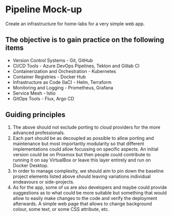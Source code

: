 # Pipeline Mock-up

Create an infrastructure for home-labs for a very simple web app.

## The objective is to gain practice on the following items

- Version Control Systems - Git, GitHub
- CI/CD Tools - Azure DevOps Pipelines, Tekton and Gitlab CI
- Containerization and Orchestration - Kubernetes
- Container Registries - Docker Hub
- Infrastructure as Code (IaC) - Helm, Terraform
- Monitoring and Logging - Prometheus, Grafana
- Service Mesh - Istio
- GitOps Tools - Flux, Argo CD

## Guiding principles

1. The above should not exclude porting to cloud providers for the more advanced professionals.
2. Each part should be as decoupled as possible to allow porting and maintenance but most importantly modularity so that different implementations could allow focussing on specific aspects. An initial version could be on Proxmox but then people could contribute to running it on say VirtualBox or leave this layer entirely and run on Docker Desktop.
3. In order to manage complexity, we should aim to pin down the baseline project elements listed above should leaving variations individual endeavours or side-projects.
4. As for the app, some of us are also developers and maybe could provide suggestions as to what could be more suitable but something that would allow to easily make changes to the code and verify the deployment afterwards. A simple web page that allows to change background colour, some text, or some CSS attribute, etc.

